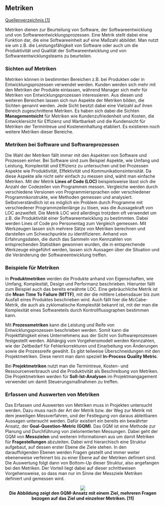## Metriken

[Quellenverzeichnis [1]](#Quellenverzeichnis)

Metriken dienen zur Beurteilung von Software, der Softwareentwicklung und von Softwareentwicklungsprozessen. Eine Metrik stellt dabei
eine Funktion dar, die eine Softwareeinheit auf eine Maßzahl abbildet. Man nutzt sie um z.B. die Leistungsfähigkeit von Software oder
auch um die Produktivität und Qualität der Softwareentwicklung und von Softwareentwicklungsteams zu beurteilen.

### Sichten auf Metriken

Metriken können in bestimmten Bereichen z.B. bei Produkten oder in Entwicklungsprozessen verwendet werden. Kunden werden sich mehr mit den
Metriken der Produkte einlassen, während Manager sich mehr für Metriken von Entwicklungsprozessen interessieren. Aus diesen und weiteren
Bereichen lassen sich nun Aspekte der Metriken bilden, die Sichten genannt werden. Jede Sicht besitzt dabei eine Vielzahl auf ihren
Bereich zugeschnittene Metriken. Es haben sich dabei die Sichten **Managementsicht** für Metriken wie Kundenzufriedenheit und Kosten,
die Entwicklersicht für Effizienz und Wartbarkeit und die Kundensicht für Metriken der Termintreue und Kosteneinhaltung etabliert. Es
existieren noch weitere Metriken dieser Bereiche.

### Metriken bei Software und Softwareprozessen

Die Wahl der Metriken fällt immer mit den Aspekten von Software und Prozessen einher. Bei Software sind zum Beispiel Aspekte, wie Umfang
und Leistung, Komplexität und Effizienz zu untersuchen und bei Prozessen Aspekte wie Produktivität, Effektivität und Kommunikationsintensität.
Da diese Aspekte alle nicht sehr einfach zu messen sind, wählt man einfache Metriken. Mit der Metrik **Lines of Code (LOC)** beispielsweise
lässt sich die Anzahl der Codezeilen von Programmen messen. Vergleiche werden durch verschiedene Versionen von Programmiersprachen oder
verschiedener Programmkonstrukte, wie Methoden gemessen und analysiert. Selbstverständlich ist es möglich ein Problem durch Programme
mit verschiedener Programmzeilenlänge zu lösen, was die Aussagekraft von LOC anzweifelt. Die Metrik LOC wird allerdings trotzdem oft verwendet
um z.B. die Produktivität einer Softwareentwicklung zu bestimmten. Dabei werden Lines of Code pro Personentag zum Vergleich gemessen.
Mit Werkzeugen lassen sich mehrere Sätze von Metriken berechnen und darstellen um Schwachpunkte zu identifizieren.
Anhand von Erfahrungsdaten, die durch das Sammeln von Kennzahlen von entsprechenden Statistiken gewonnen wurden, die in entsprechende
Werkzeuge eingeführt werden, lassen sich Aussagen über die Situation und die Veränderung der Softwareentwicklung treffen.

### Beispiele für Metriken

In **Produktmetriken** werden die Produkte anhand von Eigenschaften, wie Umfang, Komplexität, Design und Performanz beschrieben.
Hierunter fällt zum Beispiel auch das bereits erwähnte LOC. Eine gebräuchliche Metrik ist die **Mean Time To Failure (MTTF)**,
mit der die mittlere Lebensdauer bis zum Ausfall eines Produktes beschrieben wird. Auch fällt hier die McCabe-Metrik, die auch als
zyklomatische Komplexität bekannt ist, mit der man die Komplexität eines Softwareteils durch Kontrollflussgraphen bestimmen kann.  

Mit **Prozessmetriken** kann die Leistung und Reife von Entwicklungsprozessen beschrieben werden. Somit kann die Projektfähigkeit
eines Unternehmens aus der Sicht von Softwareprozessen festgestellt werden. Abhängig vom Vorgehensmodell werden Kennzahlen, wie
der Zeitbedarf für Fehlerkorrekturen und Einarbeitung von Änderungen sowie die Prozessreife gewählt. Es gibt teilweise Überschneidungen
mit den Projektmetriken. Diese nennt man dann speziell **In-Process Quality Metric**.

Bei **Projektmetriken** nutzt man die Termintreue, Kosten- und Ressourcenverbrauch und die Produktivität als Beschreibung von Metriken.
Die Projektmetriken werden für **Soll-Ist-Analysen** im Projektmangagement verwendet um damit Steuerungsmaßnahmen zu treffen.

### Erfassen und Auswerten von Metriken

Das Erfassen und Auswerten von Metriken muss in Projekten untersucht werden. Dazu muss nach der Art der Metrik bzw. der Weg zur Metrik
mit dem jeweiligen Messverfahren, und der Festlegung von daraus ableitbaren Aussagen untersucht werden. Dafür existiert ein bereits 
ein bewährter Ansatz, der **Goal-Question-Metric (GQM)**. Das GQM ist eine Methode zur Planung und Durchführung von zielorientierten Messungen.
Dabei geht der GQM von **Messzielen** und weiteren Informationen aus um damit Metriken für **Fragestellungen** abzuleiten. Dabei wird hierarchisch
eine Struktur aufgebaut, auf dessen erster Ebene die Ziele stehen. In den darauffolgenden Ebenen werden Fragen gestellt und immer weiter
ebenenweise verfeinert bis zu einer Ebene auf der Metriken definiert sind. Die Auswertung folgt dann von Bottom-Up dieser Struktur, also
angefangen bei den Metriken. Der Vorteil liegt dabei auf dieser schrittweisen Vorgehensweise, so dass man nur im Sinne der Messziele
Metriken definiert und gemessen wird.

<div style="text-align:center"> 
	<img src="/../Abbildungen/Richard_Leikam/Kapitel_10_Goal-Question-Metric.png">
	<div><b>Die Abbildung zeigt den GQM-Ansatz mit einem Ziel, mehreren Fragen bezogen auf das Ziel und einzelner Metriken. [11]</b></div>
</div>	